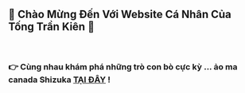 ## 🚀 Chào Mừng Đến Với Website Cá Nhân Của Tống Trần Kiên 🚀

</br>

### 👉 Cùng nhau khám phá những trò con bò cực kỳ ... ảo ma canada Shizuka [TẠI ĐÂY](https://tongtrankien1605.github.io/) !

